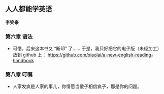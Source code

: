 ## 人人都能学英语

 **李笑来**


### 第六章 语法

* 可惜，后来这本书又 “断印” 了…… 于是，我只好把它的电子版（未经加工）放到 github 上：
https://github.com/xiaolai/a-new-english-reading-handbook


### 第八章 叮嘱

* 人家发疯是人家的事儿，你情愿当傻子相信疯子，那是你的问题。

